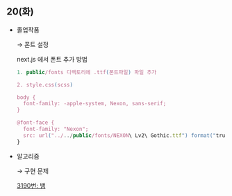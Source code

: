 ## 20(화)

- 졸업작품

    → 폰트 설정

    next.js 에서 폰트 추가 방법

    ```jsx
    1. public/fonts 디렉토리에 .ttf(폰트파일) 파일 추가

    2. style.css(scss)

    body {
      font-family: -apple-system, Nexon, sans-serif;
    }

    @font-face {
      font-family: "Nexon";
      src: url("../../public/fonts/NEXON\ Lv2\ Gothic.ttf") format("truetype");
    }
    ```

- 알고리즘

    → 구현 문제 

    [3190번: 뱀](https://www.acmicpc.net/problem/3190)